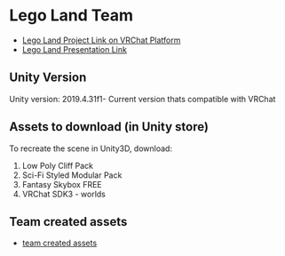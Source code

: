 # Lego Land Team
* [Lego Land Project Link on VRChat Platform](https://vrchat.com/home/launch?worldId=wrld_22eeb9da-9c9f-43c3-bac0-99544c04ecd7)
* [Lego Land Presentation Link](https://docs.google.com/presentation/d/1kDvLxX-uCuwvd3xbxuLPkpVYSP_Fvw5b/edit?usp=sharing&ouid=115498708412021760091&rtpof=true&sd=true)

## Unity Version
Unity version: 2019.4.31f1- Current version thats compatible with VRChat

## Assets to download (in Unity store)
To recreate the scene in Unity3D, download:
1. Low Poly Cliff Pack
2. Sci-Fi Styled Modular Pack
3. Fantasy Skybox FREE
4. VRChat SDK3 - worlds

## Team created assets
* [team created assets](https://github.com/Reality-Fest-LegoLand-Team/Lego-Land-Project/tree/main/Assets/)
